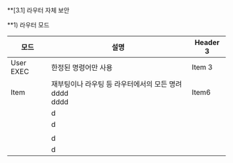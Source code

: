 
**[3.1] 라우터 자체 보안

**1) 라우터 모드


| 모드        | 설명                                   | Header 3 |
| --------- | ------------------------------------ | -------- |
| User EXEC | 한정된 명령어만 사용                          | Item 3   |
| Item      | 재부팅이나 라우팅 등 라우터에서의 모든 명려dddd<br>dddd | Item6    |
|           | d                                    |          |
|           | d                                    |          |
|           |                                      |          |
|           | d                                    |          |
|           | d                                    |          |

